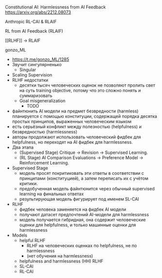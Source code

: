 
Constitutional AI: Harmlessness from AI Feedback
https://arxiv.org/abs/2212.08073

Anthropic RL-CAI & RLAIF

RL from AI Feedback (RLAIF)

[[RLHF]] -> RLAIF

gonzo_ML
- https://t.me/gonzo_ML/1285
- Звучит сингулярненько
	- Singular
- Scaling Supervision
- RLHF недостатки
	- десятки тысяч человеческих оценок не позволяют пролить свет на суть training objective, потому что это сложно понять и суммаризовать
	- Goal misgeneralization
		- TODO
- файнтюнить AI модели на предмет безвредности (harmless) планируется с помощью конституции, содержащей порядка десятка простых принципов, выраженных человеческим языком
- есть серьёзный конфликт между полезностью (helpfulness) и безвредностью (harmlessness)
- авторы продолжают использовать человеческий фидбек для helpfulness, но переходят на AI фидбек для harmlessness.
- Два этапа
	- (Supervised Stage) Critique → Revision → Supervised Learning.
	- (RL Stage) AI Comparison Evaluations → Preference Model → Reinforcement Learning.
- Supervised Stage
	- модель просят покритиковать эти ответы в соответствии с принципами (конституцией), а затем переписать их с учётом критики.
	- предобученная модель файнтюнится через обычный supervised learning на финальных ответах
	- результирующая модель фигурирует под именем SL-CAI
- RLHF
	- фидбек человека заменяется на фидбек AI модели
	- получают датасет предпочтений AI-модели для harmlessness
	- модель получается гибридная, она содержит человеческие оценки для helpfulness, и только машинные оценки для harmlessness
- Models
	- helpful RLHF
		- RLHF на человеческих оценках по helpfulness, не по harmlessness
		- (нет обучения на harmlessness)
	- helpfulness and harmlessness (HH) RLHF
	- SL-CAI
	- RL-CAI


